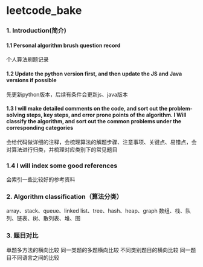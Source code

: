 # leetcode_bake
### 1. Introduction(简介)
#### 1.1 Personal algorithm brush question record
个人算法刷题记录
#### 1.2 Update the python version first, and then update the JS and Java versions if possible
先更新python版本，后续有条件会更新js、java版本
#### 1.3 I will make detailed comments on the code, and sort out the problem-solving steps, key steps, and error prone points of the algorithm. I Will classify the algorithm, and sort out the common problems under the corresponding categories
会给代码做详细的注释，会梳理算法的解题步骤、注意事项、关键点、易错点，会对算法进行归类，并梳理对应类别下的常见题目

### 1.4 I will index some good references
会索引一些比较好的参考资料

### 2. Algorithm classification（算法分类）
array、stack、queue、linked list、tree、hash、heap、graph
数组、栈、队列、链表、树、散列表、堆、图

### 3. 题目对比
单题多方法的横向比较
同一类题的多题横向比较
不同类别题目的横向比较
同一题目不同语言之间的比较


